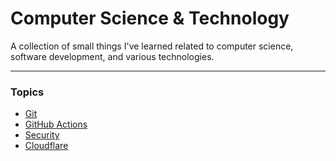 # Computer Science & Technology

A collection of small things I've learned related to computer science, software development, and various technologies.

---

### Topics

* [Git](./git/README.md)
* [GitHub Actions](./github-actions/README.md)
* [Security](./security/README.md)
* [Cloudflare](./cloudflare/README.md)